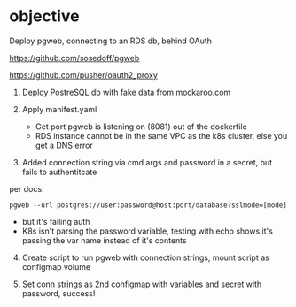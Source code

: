 # objective

Deploy pgweb, connecting to an RDS db, behind OAuth

https://github.com/sosedoff/pgweb

https://github.com/pusher/oauth2_proxy

1. Deploy PostreSQL db with fake data from mockaroo.com

2. Apply manifest.yaml

   * Get port pgweb is listening on (8081) out of the dockerfile
   * RDS instance cannot be in the same VPC as the k8s cluster, else you get a DNS error

3. Added connection string via cmd args and password in a secret, but fails to authentitcate

per docs:
```
pgweb --url postgres://user:password@host:port/database?sslmode=[mode]
```

   * but it's failing auth
   * K8s isn't parsing the password variable, testing with echo shows it's passing the var name instead of it's contents

4. Create script to run pgweb with connection strings, mount script as configmap volume

5. Set conn strings as 2nd configmap with variables and secret with password, success!


